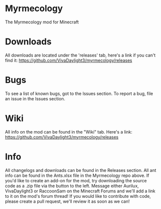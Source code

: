 Myrmecology
===========

The Myrmecology mod for Minecraft

Downloads
=========

All downloads are located under the 'releases' tab, here's a link if you can't find it: https://github.com/VivaDaylight3/myrmecology/releases

Bugs
====

To see a list of known bugs, got to the Issues section. To report a bug, file an issue in the Issues section.

Wiki
====

All info on the mod can be found in the "Wiki" tab.
Here's a link: https://github.com/VivaDaylight3/myrmecology/releases

Info
====

All changelogs and downloads can be found in the Releases section.
All ant info can be found in the Ants.xlsx file in the Myrmecology repo above.
If you'd like to create an add-on for the mod, try downloading the source code as a .zip file via the button to the left. Message either Aurilux, VivaDaylight3 or RaccoonSam on the Minecraft Forums and we'll add a link to it on the mod's forum thread!
If you would like to contribute with code, please create a pull request, we'll review it as soon as we can!
